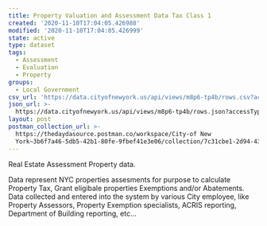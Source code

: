 ```yaml
---
title: Property Valuation and Assessment Data Tax Class 1
created: '2020-11-10T17:04:05.426988'
modified: '2020-11-10T17:04:05.426999'
state: active
type: dataset
tags:
  - Assessment
  - Evaluation
  - Property
groups:
  - Local Government
csv_url: 'https://data.cityofnewyork.us/api/views/m8p6-tp4b/rows.csv?accessType=DOWNLOAD'
json_url: >-
  https://data.cityofnewyork.us/api/views/m8p6-tp4b/rows.json?accessType=DOWNLOAD
layout: post
postman_collection_url: >-
  https://thedaydasource.postman.co/workspace/City-of New
  York~3b6f7a46-5db5-42b1-80fe-9fbef41e3e06/collection/7c31cbe1-2d94-4334-9505-f2b0c6ba80f6
---
```

Real Estate Assessment Property data.

Data represent NYC properties assesments for purpose to calculate Property Tax, Grant eligibale properties Exemptions and/or Abatements. Data collected and entered into the system by various City employee, like Property Assessors, Property Exemption specialists, ACRIS reporting, Department of Building reporting, etc...
